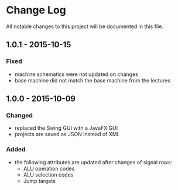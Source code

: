 Change Log
==========

All notable changes to this project will be documented in this file.

## 1.0.1 - 2015-10-15
### Fixed
- machine schematics were not updated on changes
- base machine did not match the base machine from the lectures

## 1.0.0 - 2015-10-09
### Changed
- replaced the Swing GUI with a JavaFX GUI
- projects are saved as JSON instead of XML

### Added
- the following attributes are updated after changes of signal rows:
  - ALU operation codes
  - ALU selection codes
  - Jump targets

